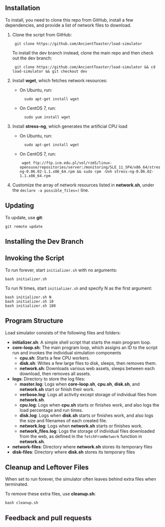 ## Installation ##

To install, you need to clone this repo from GitHub, install a few dependencies, and provide a list of network files to download.

1. Clone the script from GitHub:

        git clone https://github.com/AncientToaster/load-simulator

    To install the dev branch instead, clone the main repo and then check out the dev branch:

        git clone https://github.com/AncientToaster/load-simulator && cd load-simulator && git checkout dev

1. Install **wget**, which fetches network resources:
    + On Ubuntu, run:

            sudo apt-get install wget

    + On CentOS 7, run:

            sudo yum install wget

2. Install **stress-ng**, which generates the artificial CPU load
    + On Ubuntu, run:

            sudo apt-get install wget

     + On CentOS 7, run:

            wget ftp://ftp.icm.edu.pl/vol/rzm5/linux-opensuse/repositories/server:/monitoring/SLE_11_SP4/x86_64/stress-ng-0.06.02-1.1.x86_64.rpm && sudo rpm -Uvh stress-ng-0.06.02-1.1.x86_64.rpm
3. Customize the array of network resources listed in **network.sh**, under the `declare -a possible_files=(` line.

## Updating ##

To update, use **git**:

    git remote update

## Installing the Dev Branch ##


## Invoking the Script ##

To run forever, start `initializer.sh` with no arguments:

    bash initializer.sh

To run N times, start `initializer.sh` and specify N as the first argument:

    bash initializer.sh N
    bash initializer.sh 10
    bash initializer.sh 180

## Program Structure ##

Load simulator consists of the following files and folders:

+ **initializer.sh**: A simple shell script that starts the main program loop.
+ **core-loop.sh**: The main program loop, which assigns an ID to the script run and invokes the individual simulation components
    + **cpu.sh**: Starts a few CPU workers.
    + **disk.sh**: Writes a few large files to disk, sleeps, then removes them.
    + **network.sh**: Downloads various web assets, sleeps between each download, then removes all assets.
+ **logs**: Directory to store the log files:
    + **master.log**: Logs when **core-loop.sh**, **cpu.sh**, **disk.sh**, and **network.sh** start or finish their work.
    + **verbose.log**: Logs all activity except storage of individual files from **network.sh**.
    + **cpu.log**: Logs when **cpu.sh** starts or finishes work, and also logs the load percentage and run times.
    + **disk.log**: Logs when **disk.sh** starts or finishes work, and also logs the size and filenames of each created file.
    + **network.log**: Logs when **network.sh** starts or finishes work.
    + **network_files.log**: Logs the storage of individual files downloaded from the web, as defined in the `fetchFromNetwork` function in **network.sh**.
+ **network-files**: Directory where **network.sh** stores its temporary files
+ **disk-files**: Directory where **disk.sh** stores its temporary files

## Cleanup and Leftover Files ##

When set to run forever, the simulator often leaves behind extra files when terminated. 

To remove these extra files, use **cleanup.sh**:

    bash cleanup.sh

## Feedback and pull requests ##
